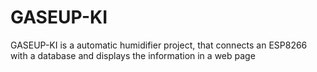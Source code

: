 # GASEUP-KI
GASEUP-KI is a automatic humidifier project, that connects an ESP8266 with a database and displays the information in a web page


